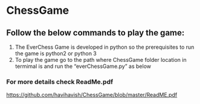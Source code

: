 # ChessGame
## Follow the below commands to play the game:
1. The EverChess Game is developed in python so the prerequisites to run the game is
python2 or python 3
2. To play the game go to the path where ChessGame folder location in termimal is and run
the “everChessGame.py” as below

### For more details check ReadMe.pdf
https://github.com/havihavish/ChessGame/blob/master/ReadME.pdf
